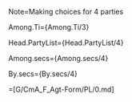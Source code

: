 Note=Making choices for 4 parties

Among.Ti={Among.Ti/3}

Head.PartyList={Head.PartyList/4}

Among.secs={Among.secs/4}

By.secs={By.secs/4}

=[G/CmA_F_Agt-Form/PL/0.md]
